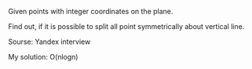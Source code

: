 Given points with integer coordinates on the plane.

Find out, if it is possible to split all point symmetrically about vertical line.

Sourse: Yandex interview

My solution: O(nlogn)
